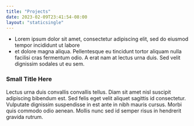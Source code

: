```yaml
---
title: "Projects"
date: 2023-02-09T23:41:54-08:00
layout: "staticsingle"
---
```


- Lorem ipsum dolor sit amet, consectetur adipiscing elit, sed do eiusmod tempor 
incididunt ut labore 
- et dolore magna aliqua. Pellentesque eu tincidunt tortor 
aliquam nulla facilisi cras fermentum odio. A erat nam at lectus urna duis. 
Sed velit dignissim sodales ut eu sem. 

### Small Title Here
Lectus urna duis convallis convallis 
tellus. Diam sit amet nisl suscipit adipiscing bibendum est. Sed felis eget 
velit aliquet sagittis id consectetur. Vulputate dignissim suspendisse in est 
ante in nibh mauris cursus. Morbi quis commodo odio aenean. Mollis nunc sed id 
semper risus in hendrerit gravida rutrum.
